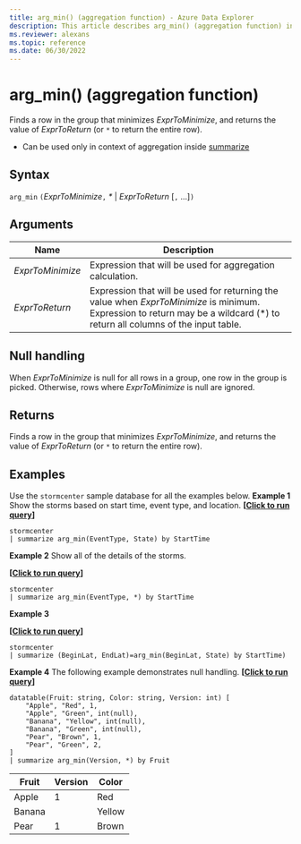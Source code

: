 ```yaml
---
title: arg_min() (aggregation function) - Azure Data Explorer
description: This article describes arg_min() (aggregation function) in Azure Data Explorer.
ms.reviewer: alexans
ms.topic: reference
ms.date: 06/30/2022
---
```

# arg_min() (aggregation function)

Finds a row in the group that minimizes *ExprToMinimize*, and returns the value of *ExprToReturn* (or `*` to return the entire row).

* Can be used only in context of aggregation inside [summarize](summarizeoperator.md)

## Syntax

`arg_min` `(`*ExprToMinimize*`,` *\** | *ExprToReturn*  [`,` ...]`)`

## Arguments

| Name | Description |
|--|--|
| *ExprToMinimize*| Expression that will be used for aggregation calculation.
| *ExprToReturn* | Expression that will be used for returning the value when *ExprToMinimize* is minimum. Expression to return may be a wildcard (*) to return all columns of the input table. |
  
## Null handling

When *ExprToMinimize* is null for all rows in a group, one row in the group is picked. Otherwise, rows where *ExprToMinimize* is null are ignored.

## Returns

Finds a row in the group that minimizes *ExprToMinimize*, and returns the value of *ExprToReturn* (or `*` to return the entire row).

## Examples

Use the `stormcenter` sample database for all the examples below.
**Example 1**
Show the storms based on start time, event type, and location.
**\[**[**Click to run query**](https://dataexplorer.azure.com/clusters/kvc6bc487453a064d3c9de.northeurope/databases/new-free-database?query=H4sIAAAAAAAAAysuyS/KTU7NK0kt4qpRKC7NzU0syqxKVUgsSo/PzczTcC0DyoVUFqTqKASXJJakaiokVYJYRSUhmbmpADnghVs+AAAA)**\]**

```kusto
stormcenter
| summarize arg_min(EventType, State) by StartTime
```

**Example 2**
Show all of the details of the storms.

**\[**[**Click to run query**](https://dataexplorer.azure.com/clusters/kvc6bc487453a064d3c9de.northeurope/databases/new-free-database?query=H4sIAAAAAAAAAysuyS/KTU7NK0kt4qpRKC7NzU0syqxKVUgsSo/PzczTcC0DyoVUFqTqKGhpKiRVKgSXJBaVhGTmpgIABwKNJToAAAA=)**\]**

```kusto
stormcenter
| summarize arg_min(EventType, *) by StartTime
```

**Example 3**

**\[**[**Click to run query**](https://dataexplorer.azure.com/clusters/kvc6bc487453a064d3c9de.northeurope/databases/new-free-database?query=H4sIAAAAAAAAAysuyS/KTU7NK0kt4qpRKC7NzU0syqxKVdBwSk3PzPNJLNFRcM1LAdKatolF6fG5mXlIMsEliSWpmgpJlSBWUUlIZm4qAEdbPlJQAAAA)**\]**

```kusto
stormcenter
| summarize (BeginLat, EndLat)=arg_min(BeginLat, State) by StartTime)
```

**Example 4**
The following example demonstrates null handling.
**\[**[**Click to run query**](https://dataexplorer.azure.com/clusters/kvc6bc487453a064d3c9de.northeurope/databases/new-free-database?query=H4sIAAAAAAAAA31PwQrCMAy97ytCT530osfdnKBX8SCIiHQsjEKWjrRjKH68nWwoguYdkry8l5DaxoSKUG+ld7GAEMVxY2Djycu7PaIE57kAxzGHcwYp1LrrCJUBdcA6paX5oneCyKlIHs09UT4JSssJo+KERH74K/m1ZI9WxnkpfuCP6zM/+1Ymu2QPCH3bWnF3BCvNtXWsp5cMLHKobvD6/wlU5dHuDwEAAA==)**\]**

```kusto
datatable(Fruit: string, Color: string, Version: int) [
    "Apple", "Red", 1,
    "Apple", "Green", int(null),
    "Banana", "Yellow", int(null),
    "Banana", "Green", int(null),
    "Pear", "Brown", 1,
    "Pear", "Green", 2,
]
| summarize arg_min(Version, *) by Fruit
```
| Fruit | Version | Color |
|--|--|--|
| Apple | 1 | Red |
| Banana |  | Yellow |
| Pear | 1 | Brown |
